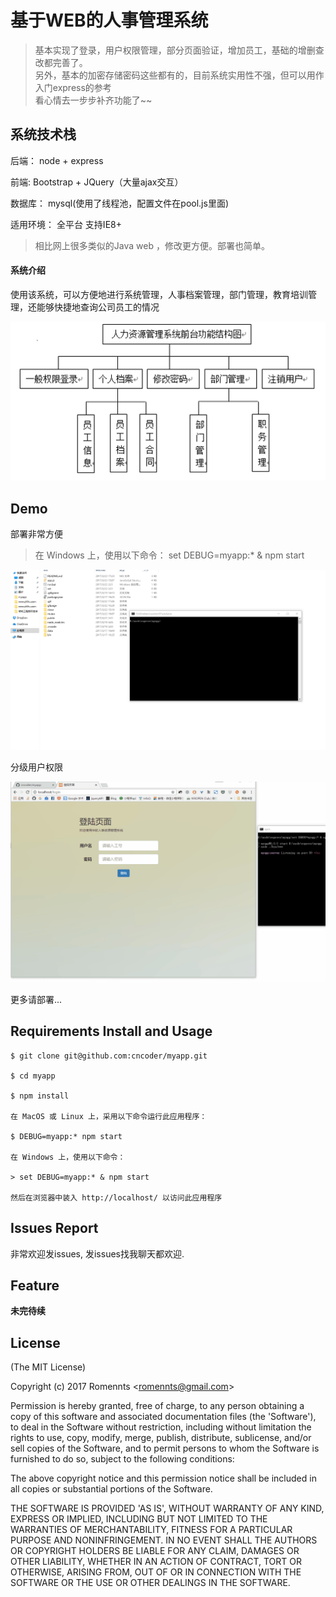 # 基于WEB的人事管理系统

> 基本实现了登录，用户权限管理，部分页面验证，增加员工，基础的增删查改都完善了。<br>
另外，基本的加密存储密码这些都有的，目前系统实用性不强，但可以用作入门express的参考<br>
看心情去一步步补齐功能了~~


## 系统技术栈
后端： node + express

前端: Bootstrap + JQuery（大量ajax交互）

数据库： mysql(使用了线程池，配置文件在pool.js里面)

适用环境： 全平台 支持IE8+

> 相比网上很多类似的Java web ，修改更方便。部署也简单。 

#### 系统介绍
使用该系统，可以方便地进行系统管理，人事档案管理，部门管理，教育培训管理，还能够快捷地查询公司员工的情况

![系统结构](/gitpage/feature1.png "Optional Title")

## Demo

部署非常方便

> 在 Windows 上，使用以下命令：
> set DEBUG=myapp:* & npm start

![使用1](/gitpage/demo1.gif "Optional Title")

分级用户权限

![使用2](/gitpage/demo2.gif "Optional Title")

更多请部署...


## Requirements Install and Usage

```
$ git clone git@github.com:cncoder/myapp.git

$ cd myapp

$ npm install 

在 MacOS 或 Linux 上，采用以下命令运行此应用程序：

$ DEBUG=myapp:* npm start

在 Windows 上，使用以下命令：

> set DEBUG=myapp:* & npm start

然后在浏览器中装入 http://localhost/ 以访问此应用程序

```

## Issues Report

非常欢迎发issues, 发issues找我聊天都欢迎.

## Feature

**未完待续**

## License

(The MIT License)

Copyright (c) 2017 Romennts &lt;romennts@gmail.com&gt;

Permission is hereby granted, free of charge, to any person obtaining
a copy of this software and associated documentation files (the
'Software'), to deal in the Software without restriction, including
without limitation the rights to use, copy, modify, merge, publish,
distribute, sublicense, and/or sell copies of the Software, and to
permit persons to whom the Software is furnished to do so, subject to
the following conditions:

The above copyright notice and this permission notice shall be
included in all copies or substantial portions of the Software.

THE SOFTWARE IS PROVIDED 'AS IS', WITHOUT WARRANTY OF ANY KIND,
EXPRESS OR IMPLIED, INCLUDING BUT NOT LIMITED TO THE WARRANTIES OF
MERCHANTABILITY, FITNESS FOR A PARTICULAR PURPOSE AND NONINFRINGEMENT.
IN NO EVENT SHALL THE AUTHORS OR COPYRIGHT HOLDERS BE LIABLE FOR ANY
CLAIM, DAMAGES OR OTHER LIABILITY, WHETHER IN AN ACTION OF CONTRACT,
TORT OR OTHERWISE, ARISING FROM, OUT OF OR IN CONNECTION WITH THE
SOFTWARE OR THE USE OR OTHER DEALINGS IN THE SOFTWARE.
